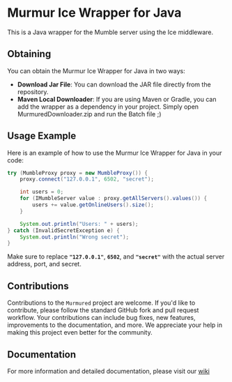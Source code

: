# Murmur Ice Wrapper for Java

This is a Java wrapper for the Mumble server using the Ice middleware.

## Obtaining

You can obtain the Murmur Ice Wrapper for Java in two ways:

- **Download Jar File**: You can download the JAR file directly from the repository.
- **Maven Local Downloader**: If you are using Maven or Gradle, you can add the wrapper as a dependency in your project. Simply open MurmuredDownloader.zip and run the Batch file ;)

## Usage Example

Here is an example of how to use the Murmur Ice Wrapper for Java in your code:

```java
try (MumbleProxy proxy = new MumbleProxy()) {
    proxy.connect("127.0.0.1", 6502, "secret");

    int users = 0;
    for (IMumbleServer value : proxy.getAllServers().values()) {
        users += value.getOnlineUsers().size();
    }

    System.out.println("Users: " + users);
} catch (InvalidSecretException e) {
    System.out.println("Wrong secret");
}
```

Make sure to replace **`"127.0.0.1"`**, **`6502`**, and **`"secret"`** with the actual server address, port, and secret.

## Contributions

Contributions to the `Murmured` project are welcome. If you'd like to contribute, please follow the standard GitHub fork and pull request workflow. Your contributions can include bug fixes, new features, improvements to the documentation, and more. We appreciate your help in making this project even better for the community.

## Documentation

For more information and detailed documentation, please visit our [wiki](https://github.com/mstjr/Murmured/wiki)
